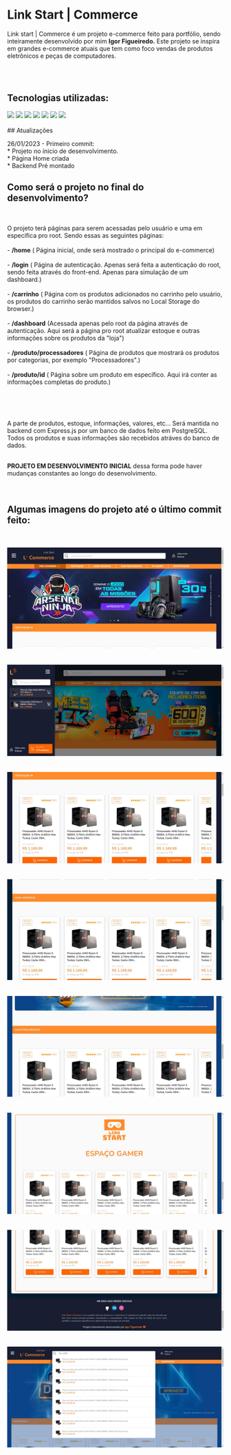# Link Start | Commerce

<p>
	Link start | Commerce é um projeto e-commerce feito para portfólio, sendo inteiramente desenvolvido por mim <strong>Igor Figueiredo.</strong>
	Este projeto se inspira em grandes e-commerce atuais que tem como foco vendas de produtos eletrônicos e peças de computadores.
</p>
<br>
<br>

<h2> Tecnologias utilizadas: </h2>

<img src="https://img.shields.io/badge/React-20232A?style=for-the-badge&logo=react&logoColor=61DAFB" />
<img src="https://img.shields.io/badge/styled--components-DB7093?style=for-the-badge&logo=styled-components&logoColor=white" />
<img src="https://img.shields.io/badge/React_Router-CA4245?style=for-the-badge&logo=react-router&logoColor=white" />
<img src="https://img.shields.io/badge/Node.js-43853D?style=for-the-badge&logo=node.js&logoColor=white" />
<img src="https://img.shields.io/badge/Express.js-404D59?style=for-the-badge" />
<img src="https://img.shields.io/badge/Docker-2496ED?style=for-the-badge&logo=docker&logoColor=white" />
<img src="https://img.shields.io/badge/PostgreSQL-316192?style=for-the-badge&logo=postgresql&logoColor=white" />

<br>
<br>
## Atualizações
<br>

26/01/2023 - Primeiro commit: 
<br>
	* Projeto no ínicio de desenvolvimento.
	<br>
	* Página Home criada
	<br>
	* Backend Pré montado
	<br>


## Como será o projeto no final do desenvolvimento?
<br>
<p>
	O projeto terá páginas para serem acessadas pelo usuário e uma em específica pro root. Sendo essas as seguintes páginas:
	<br>
	<br>
	- <strong>/home</strong> ( Página inicial, onde será mostrado o principal do e-commerce)
	<br>
	<br>
	- <strong>/login</strong> ( Página de autenticação. Apenas será feita a autenticação do root, sendo feita através do front-end. Apenas para simulação de um dashboard.)
	<br>
	<br>
	- <strong>/carrinho</strong> ( Página com os produtos adicionados no carrinho pelo usuário, os produtos do carrinho serão mantidos salvos no Local Storage do browser.)
	<br>
	<br>
	- <strong>/dashboard</strong> (Acessada apenas pelo root da página através de autenticação. Aqui será a página pro root atualizar estoque e outras informações sobre os produtos da "loja")
	<br>
	<br>
	- <strong>/produto/processadores</strong> ( Página de produtos que mostrará os produtos por categorias, por exemplo "Processadores".)
	<br>
	<br>
	- <strong>/produto/id</strong> ( Página sobre um produto em específico. Aqui irá conter as informações completas do produto.)
	<br>
	<br>
</p>
<br>
<br>
<p>
	A parte de produtos, estoque, informações, valores, etc... Será mantida no backend com Express.js por um banco de dados feito em PostgreSQL.
	<br>
	Todos os produtos e suas informações são recebidos atráves do banco de dados.
</p>
<br>
<strong>PROJETO EM DESENVOLVIMENTO INICIAL</strong> dessa forma pode haver mudanças constantes ao longo do desenvolvimento.
<br>
<br>
<br>

<h2>Algumas imagens do projeto até o último commit feito:</h2>
<br>
<br>

<img src=".github/screenshots/screenshot1.jpg" />
<br>
<br>
<br>

<img src=".github/screenshots/screenshot2.jpg" />
<br>
<br>
<br>

<img src=".github/screenshots/screenshot3.jpg" />
<br>
<br>
<br>

<img src=".github/screenshots/screenshot4.jpg" />
<br>
<br>
<br>

<img src=".github/screenshots/screenshot5.jpg" />
<br>
<br>
<br>

<img src=".github/screenshots/screenshot6.jpg" />
<br>
<br>
<br>

<img src=".github/screenshots/screenshot7.jpg" />
<br>
<br>
<br>

<img src=".github/screenshots/screenshot8.jpg" />
